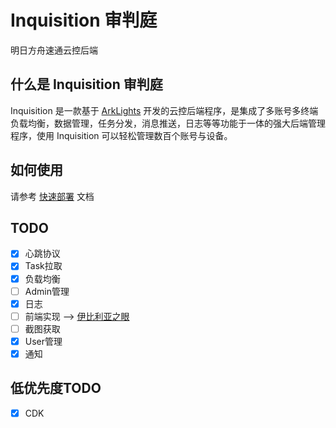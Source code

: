 # Inquisition 审判庭
明日方舟速通云控后端

## 什么是 Inquisition 审判庭

Inquisition 是一款基于 [ArkLights](https://github.com/tkkcc/ArkLights) 开发的云控后端程序，是集成了多账号多终端负载均衡，数据管理，任务分发，消息推送，日志等等功能于一体的强大后端管理程序，使用 Inquisition 可以轻松管理数百个账号与设备。

## 如何使用

请参考 [快速部署](doc/FastDeploy.md) 文档

## TODO

- [x] 心跳协议
- [x] Task拉取
- [x] 负载均衡
- [ ] Admin管理
- [x] 日志
- [ ] 前端实现 --> [伊比利亚之眼](https://github.com/AegirTech/IberiaEye)
- [ ] 截图获取
- [x] User管理
- [x] 通知

## 低优先度TODO

- [x] CDK
